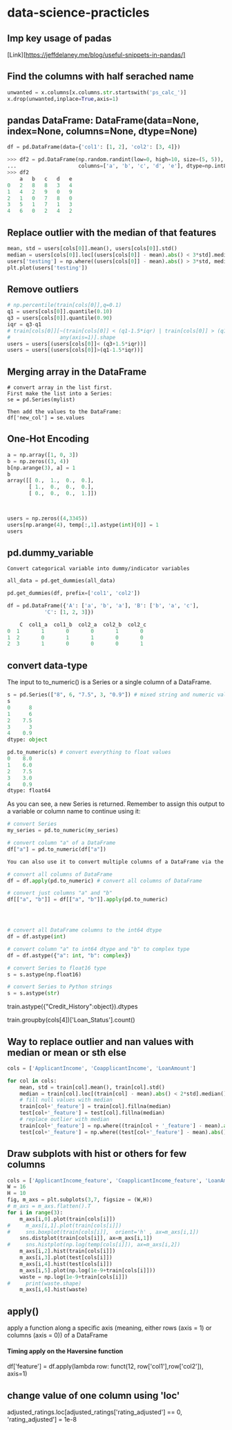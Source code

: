 # data-science-practicles

## Imp key usage of padas

[Link][https://jeffdelaney.me/blog/useful-snippets-in-pandas/]

## Find the columns with half serached name
```python
unwanted = x.columns[x.columns.str.startswith('ps_calc_')]
x.drop(unwanted,inplace=True,axis=1)
```

## pandas DataFrame: DataFrame(data=None, index=None, columns=None, dtype=None)

```python
df = pd.DataFrame(data={'col1': [1, 2], 'col2': [3, 4]})

>>> df2 = pd.DataFrame(np.random.randint(low=0, high=10, size=(5, 5)),
...                    columns=['a', 'b', 'c', 'd', 'e'], dtype=np.int8)
>>> df2
    a   b   c   d   e
0   2   8   8   3   4
1   4   2   9   0   9
2   1   0   7   8   0
3   5   1   7   1   3
4   6   0   2   4   2
```


## Replace outlier with the median of that features
```python
mean, std = users[cols[0]].mean(), users[cols[0]].std()
median = users[cols[0]].loc[(users[cols[0]] - mean).abs() < 3*std].median()
users['testing'] = np.where((users[cols[0]] - mean).abs() > 3*std, median,users[cols[0]])
plt.plot(users['testing'])
```
    
    
## Remove outliers
```python
# np.percentile(train[cols[0]],q=0.1)
q1 = users[cols[0]].quantile(0.10)
q3 = users[cols[0]].quantile(0.90)
iqr = q3-q1
# train[cols[0]][~(train[cols[0]] < (q1-1.5*iqr) | train[cols[0]] > (q1+1.5*iqr)).
#                any(axis=1)].shape
users = users[(users[cols[0]]< (q3+1.5*iqr))]
users = users[(users[cols[0]]>(q1-1.5*iqr))]
```


## Merging array in the DataFrame
    # convert array in the list first.
    First make the list into a Series:
    se = pd.Series(mylist)
    
    Then add the values to the DataFrame:
    df['new_col'] = se.values


## One-Hot Encoding
```python
a = np.array([1, 0, 3])
b = np.zeros((3, 4))
b[np.arange(3), a] = 1
b
array([[ 0.,  1.,  0.,  0.],
       [ 1.,  0.,  0.,  0.],
       [ 0.,  0.,  0.,  1.]])
       


users = np.zeros((4,3345))
users[np.arange(4), temp[:,1].astype(int)[0]] = 1 
users
```
        
        

## pd.dummy_variable
    Convert categorical variable into dummy/indicator variables
    
```python
all_data = pd.get_dummies(all_data)

pd.get_dummies(df, prefix=['col1', 'col2'])

df = pd.DataFrame({'A': ['a', 'b', 'a'], 'B': ['b', 'a', 'c'],
            'C': [1, 2, 3]})

    C  col1_a  col1_b  col2_a  col2_b  col2_c
0  1       1       0       0       1       0
1  2       0       1       1       0       0
2  3       1       0       0       0       1
```
        
## convert data-type

The input to to_numeric() is a Series or a single column of a DataFrame.

```python
s = pd.Series(["8", 6, "7.5", 3, "0.9"]) # mixed string and numeric values
s
0      8
1      6
2    7.5
3      3
4    0.9
dtype: object

pd.to_numeric(s) # convert everything to float values
0    8.0
1    6.0
2    7.5
3    3.0
4    0.9
dtype: float64
```

As you can see, a new Series is returned. Remember to assign this output to a variable or column name to continue using it:

```python
# convert Series
my_series = pd.to_numeric(my_series)

# convert column "a" of a DataFrame
df["a"] = pd.to_numeric(df["a"])

You can also use it to convert multiple columns of a DataFrame via the apply() method:

# convert all columns of DataFrame
df = df.apply(pd.to_numeric) # convert all columns of DataFrame

# convert just columns "a" and "b"
df[["a", "b"]] = df[["a", "b"]].apply(pd.to_numeric)




# convert all DataFrame columns to the int64 dtype
df = df.astype(int)

# convert column "a" to int64 dtype and "b" to complex type
df = df.astype({"a": int, "b": complex})

# convert Series to float16 type
s = s.astype(np.float16)

# convert Series to Python strings
s = s.astype(str)
```




train.astype({"Credit_History":object}).dtypes

train.groupby(cols[4])['Loan_Status'].count()






## Way to replace outlier and nan values with median or mean or sth else
```python 
cols = ['ApplicantIncome', 'CoapplicantIncome', 'LoanAmount']

for col in cols:
    mean, std = train[col].mean(), train[col].std()
    median = train[col].loc[(train[col] - mean).abs() < 2*std].median()
    # fill null values with median
    train[col+'_feature'] = train[col].fillna(median)
    test[col+'_feature'] = test[col].fillna(median)
    # replace outlier with median
    train[col+'_feature'] = np.where((train[col + '_feature'] - mean).abs() > 2*std, median,train[col+'_feature'])
    test[col+'_feature'] = np.where((test[col+'_feature'] - mean).abs() > 2*std, median,test[col+'_feature'])
```


## Draw subplots with hist or others for few columns
```python
cols = ['ApplicantIncome_feature', 'CoapplicantIncome_feature', 'LoanAmount_feature']
W = 16
H = 10
fig, m_axs = plt.subplots(3,7, figsize = (W,H))
# m_axs = m_axs.flatten().T
for i in range(3):
    m_axs[i,0].plot(train[cols[i]])
#     m_axs[i,1].plot(train[cols[i]])
#     sns.boxplot(train[cols[i]],  orient='h' , ax=m_axs[i,1])
    sns.distplot(train[cols[i]], ax=m_axs[i,1])
#     sns.histplot(np.log(temp[cols[i]]), ax=m_axs[i,2])
    m_axs[i,2].hist(train[cols[i]])
    m_axs[i,3].plot(test[cols[i]])
    m_axs[i,4].hist(test[cols[i]])
    m_axs[i,5].plot(np.log(1e-9+train[cols[i]]))
    waste = np.log(1e-9+train[cols[i]])
#     print(waste.shape)
    m_axs[i,6].hist(waste)

```



## apply() 
apply a function along a specific axis (meaning, either rows (axis = 1) or columns (axis = 0)) of a DataFrame


#### Timing apply on the Haversine function

 df['feature'] = df.apply(lambda row: funct(12, row['col1'],row['col2']), axis=1)



## change value of one column using 'loc'
adjusted_ratings.loc[adjusted_ratings['rating_adjusted'] == 0, 'rating_adjusted'] = 1e-8



